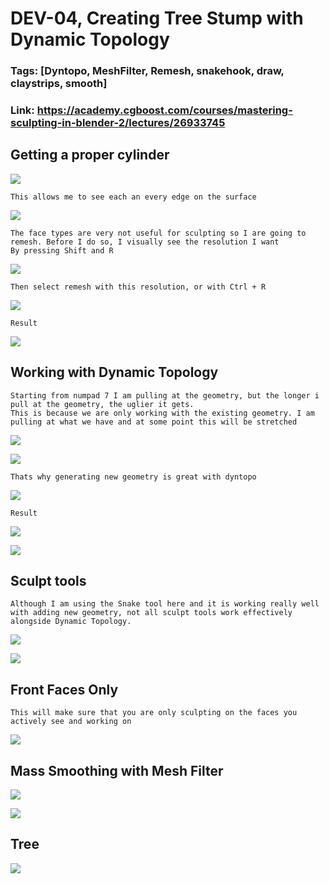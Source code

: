 # DEV-04, Creating Tree Stump with Dynamic Topology
### Tags: [Dyntopo, MeshFilter, Remesh, snakehook, draw, claystrips, smooth]
### Link: https://academy.cgboost.com/courses/mastering-sculpting-in-blender-2/lectures/26933745

## Getting a proper cylinder

![](../images/DEV-04/DEV-04-A1.png)

    This allows me to see each an every edge on the surface

![](../images/DEV-04/DEV-04-A2.png)

    The face types are very not useful for sculpting so I are going to remesh. Before I do so, I visually see the resolution I want
    By pressing Shift and R

![](../images/DEV-04/DEV-04-A3.png)

    Then select remesh with this resolution, or with Ctrl + R

![](../images/DEV-04/DEV-04-A4.png)

    Result

![](../images/DEV-04/DEV-04-A5.png)


## Working with Dynamic Topology

    Starting from numpad 7 I am pulling at the geometry, but the longer i pull at the geometry, the uglier it gets.
    This is because we are only working with the existing geometry. I am pulling at what we have and at some point this will be stretched

![](../images/DEV-04/DEV-04-B2.png)

![](../images/DEV-04/DEV-04-B1.png)

    Thats why generating new geometry is great with dyntopo

![](../images/DEV-04/DEV-04-B3.png)

    Result

![](../images/DEV-04/DEV-04-B4.png)

![](../images/DEV-04/DEV-04-B5.png)


## Sculpt tools

    Although I am using the Snake tool here and it is working really well with adding new geometry, not all sculpt tools work effectively alongside Dynamic Topology.

![](../images/DEV-04/DEV-04-B6.png)

![](../images/DEV-04/DEV-04-B7.png)

## Front Faces Only

    This will make sure that you are only sculpting on the faces you actively see and working on

![](../images/DEV-04/DEV-04-C1.png)

## Mass Smoothing with Mesh Filter

![](../images/DEV-04/DEV-04-D1.png)

![](../images/DEV-04/DEV-04-D2.png)

## Tree

![](../images/DEV-04/DEV-04-E1.png)

